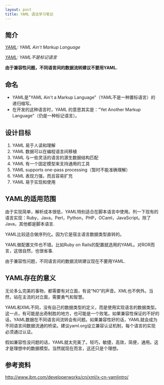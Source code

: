 ```yaml
---
layout: post
title: YAML 语法学习笔记
---
```


## 简介

_[YAML](http://yaml.org "YAML"): YAML Ain't Markup Language_

_[YAML](http://yaml.org "YAML"): YAML不是标记语言_

__由于兼容性问题，不同语言间的数据流转建议不要用YAML.__


## 命名

 * YAML是"YAML Ain't a Markup Language"（YAML不是一种置标语言）的递归缩写。
 * 在开发的这种语言时，YAML 的意思其实是："Yet Another Markup Language"（仍是一种标记语言）。

## 设计目标

 1. YAML 易于人读和理解
 2. YAML 数据可以在编程语言间移植
 3. YAML 与一些灵活的语言的源生数据结构匹配
 4. YAML 有一个固定模型来支持通用的工具
 5. YAML supports one-pass processing（暂时不能准确理解）
 6. YAML 表现力强，而且容易扩充
 7. YAML 易于实现和使用 

## YAML的适用范围
由于实现简单，解析成本很低，YAML特别适合在脚本语言中使用。列一下现有的语言实现：Ruby，Java，Perl，Python，PHP，OCaml，JavaScript。除了Java，其他都是脚本语言.

YAML比较适合做序列化。因为它是宿主语言数据类型直转的。

YAML做配置文件也不错。比如Ruby on Rails的配置就选用的YAML。对ROR而言，这很自然，也很省事.

由于兼容性问题，不同语言间的数据流转建议现在不要用YAML. 

## YAML存在的意义

无论多么完美的事物，都需要有对立面，有说“NO”的声音。XML也不例外。当然，站在主流的对立面，需要勇气和智慧。

YAML和XML不同，没有自己的数据类型的定义，而是使用实现语言的数据类型。这一点，有可能是出奇制胜的地方，也可能是一个败笔。如果兼容性保证的不好的话，YAML数据在不同语言间流转会有问题。如果兼容性好的话，YAML就会成为不同语言间数据流通的桥梁。建议yaml.org设立兼容认证机制，每个语言的实现必须通过认证。

假如兼容性没问题的话，YAML就太完美了。轻巧，敏捷，高效，简便，通用。这才是理想中的数据模型。当然就现在而言，这还只是个理想。

## 参考资料
 <http://www.ibm.com/developerworks/cn/xml/x-cn-yamlintro/>